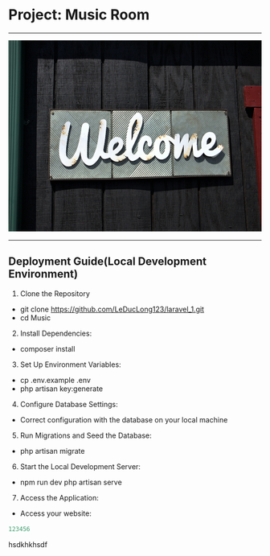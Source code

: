 # Project: Music Room

---

<img src="./image/welcome.jpg" alt="Welcome" width="820" height="380">

---

## Deployment Guide(Local Development Environment)

1. Clone the Repository
- git clone https://github.com/LeDucLong123/laravel_1.git
- cd Music
2. Install Dependencies:
- composer install
3. Set Up Environment Variables:
- cp .env.example .env
- php artisan key:generate
4. Configure Database Settings:
- Correct configuration with the database on your local machine
5. Run Migrations and Seed the Database:
- php artisan migrate
6. Start the Local Development Server:
- npm run dev
    php artisan serve
7. Access the Application:
- Access your website: 
```php
123456
```
hsdkhkhsdf
